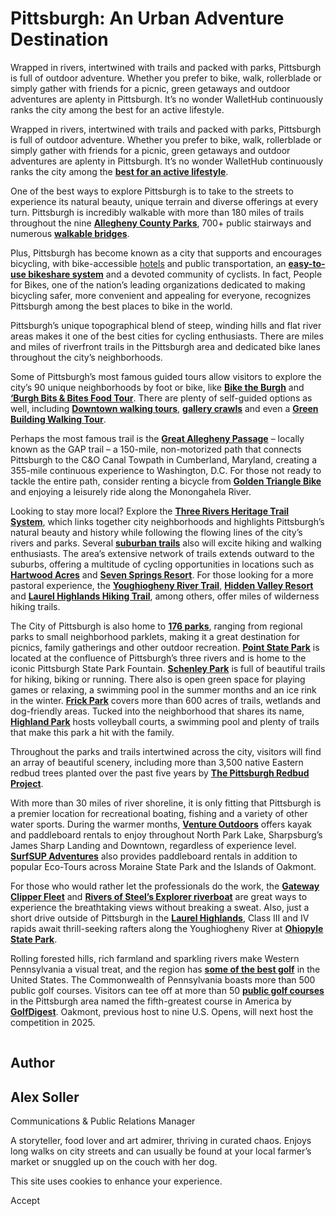 # Pittsburgh: An Urban Adventure Destination

Wrapped in rivers, intertwined with trails and packed with parks, Pittsburgh is full of outdoor adventure. Whether you prefer to bike, walk, rollerblade or simply gather with friends for a picnic, green getaways and outdoor adventures are aplenty in Pittsburgh. It’s no wonder WalletHub continuously ranks the city among the best for an active lifestyle.

Wrapped in rivers, intertwined with trails and packed with parks, Pittsburgh is full of outdoor adventure. Whether you prefer to bike, walk, rollerblade or simply gather with friends for a picnic, green getaways and outdoor adventures are aplenty in Pittsburgh. It’s no wonder WalletHub continuously ranks the city among the [**best for an active lifestyle**](https://wallethub.com/edu/best-and-worst-cities-for-an-active-lifestyle/8817).

One of the best ways to explore Pittsburgh is to take to the streets to experience its natural beauty, unique terrain and diverse offerings at every turn. Pittsburgh is incredibly walkable with more than 180 miles of trails throughout the nine [**Allegheny County Parks**](https://www.alleghenycounty.us/parks/index.aspx), 700+ public stairways and numerous [**walkable bridges**](https://www.visitpittsburgh.com/blog/25-famous-pittsburgh-bridges/).

Plus, Pittsburgh has become known as a city that supports and encourages bicycling, with bike-accessible [hotels](https://www.visitpittsburgh.com/hotels-resorts/) and public transportation, an [**easy-to-use bikeshare system**](https://pogoh.com/) and a devoted community of cyclists. In fact, People for Bikes, one of the nation’s leading organizations dedicated to making bicycling safer, more convenient and appealing for everyone, recognizes Pittsburgh among the best places to bike in the world.

Pittsburgh’s unique topographical blend of steep, winding hills and flat river areas makes it one of the best cities for cycling enthusiasts. There are miles and miles of riverfront trails in the Pittsburgh area and dedicated bike lanes throughout the city’s neighborhoods.

Some of Pittsburgh’s most famous guided tours allow visitors to explore the city’s 90 unique neighborhoods by foot or bike, like [**Bike the Burgh**](https://www.biketheburgh.com/) and [**‘Burgh Bits & Bites Food Tour**](https://www.burghfoodtour.com/). There are plenty of self-guided options as well, including [**Downtown walking tours**](https://phlf.org/education-department/phlf-tours-events/), [**gallery crawls**](https://crawl.trustarts.org/) and even a [**Green Building Walking Tour**](https://gba.org/resources/green-building-walking-tour/buildings-and-route/).

Perhaps the most famous trail is the [**Great Allegheny Passage**](https://gaptrail.org/) – locally known as the GAP trail – a 150-mile, non-motorized path that connects Pittsburgh to the C&O Canal Towpath in Cumberland, Maryland, creating a 355-mile continuous experience to Washington, D.C. For those not ready to tackle the entire path, consider renting a bicycle from [**Golden Triangle Bike**](http://bikepittsburgh.com/) and enjoying a leisurely ride along the Monongahela River.

Looking to stay more local? Explore the [**Three Rivers Heritage Trail System**](https://friendsoftheriverfront.org/homepage/three-rivers-heritage-trail/), which links together city neighborhoods and highlights Pittsburgh’s natural beauty and history while following the flowing lines of the city’s rivers and parks. Several [**suburban trails**](https://www.visitpittsburgh.com/things-to-do/outdoor-adventure/trails/) also will excite hiking and walking enthusiasts. The area’s extensive network of trails extends outward to the suburbs, offering a multitude of cycling opportunities in locations such as [**Hartwood Acres**](https://www.alleghenycounty.us/Parks-and-Events/Parks/Hartwood-Acres-Park) and [**Seven Springs Resort**](https://www.7springs.com/). For those looking for a more pastoral experience, the [**Youghiogheny River Trail**](https://gaptrail.org/amenities/youghiogheny-river/), [**Hidden Valley Resort**](https://www.hiddenvalleyresort.com/) and [**Laurel Highlands Hiking Trail**](https://www.golaurelhighlands.com/listing/laurel-highlands-hiking-trail/565/), among others, offer miles of wilderness hiking trails.

The City of Pittsburgh is also home to [**176 parks**](https://pittsburghpa.gov/citiparks/beta/our-parks.html), ranging from regional parks to small neighborhood parklets, making it a great destination for picnics, family gatherings and other outdoor recreation. [**Point State Park**](https://www.pa.gov/agencies/dcnr/recreation/where-to-go/state-parks/find-a-park/point-state-park.html) is located at the confluence of Pittsburgh’s three rivers and is home to the iconic Pittsburgh State Park Fountain. [**Schenley Park**](https://pittsburghparks.org/explore-your-parks/regional-parks/schenley-park/) is full of beautiful trails for hiking, biking or running. There also is open green space for playing games or relaxing, a swimming pool in the summer months and an ice rink in the winter. [**Frick Park**](https://pittsburghparks.org/explore-your-parks/regional-parks/frick-park/) covers more than 600 acres of trails, wetlands and dog-friendly areas. Tucked into the neighborhood that shares its name, [**Highland Park**](https://pittsburghparks.org/explore-your-parks/regional-parks/highland-park/) hosts volleyball courts, a swimming pool and plenty of trails that make this park a hit with the family.

Throughout the parks and trails intertwined across the city, visitors will find an array of beautiful scenery, including more than 3,500 native Eastern redbud trees planted over the past five years by [**The Pittsburgh Redbud Project**](http://waterlandlife.org/trees/pittsburgh-redbud-project/).

With more than 30 miles of river shoreline, it is only fitting that Pittsburgh is a premier location for recreational boating, fishing and a variety of other water sports. During the warmer months, [**Venture Outdoors**](http://www.ventureoutdoors.org/kayak-pittsburgh/) offers kayak and paddleboard rentals to enjoy throughout North Park Lake, Sharpsburg’s James Sharp Landing and Downtown, regardless of experience level. [**SurfSUP Adventures**](http://www.surfsupadventures.com/paddleboard) also provides paddleboard rentals in addition to popular Eco-Tours across Moraine State Park and the Islands of Oakmont.

For those who would rather let the professionals do the work, the [**Gateway Clipper Fleet**](https://www.gatewayclipper.com/) and [**Rivers of Steel’s Explorer riverboat**](https://riversofsteel.com/attractions/explorer-riverboat/) are great ways to experience the breathtaking views without breaking a sweat. Also, just a short drive outside of Pittsburgh in the [**Laurel Highlands**](https://www.golaurelhighlands.com/), Class III and IV rapids await thrill-seeking rafters along the Youghiogheny River at [**Ohiopyle State Park**](https://www.dcnr.pa.gov/StateParks/FindAPark/OhiopyleStatePark/Pages/default.aspx).

Rolling forested hills, rich farmland and sparkling rivers make Western Pennsylvania a visual treat, and the region has [**some of the best golf**](https://www.visitpittsburgh.com/things-to-do/outdoor-adventure/golf/) in the United States. The Commonwealth of Pennsylvania boasts more than 500 public golf courses. Visitors can tee off at more than 50 [**public golf courses**](https://www.visitpittsburgh.com/blog/top-pittsburgh-public-golf-courses/) in the Pittsburgh area named the fifth-greatest course in America by [**GolfDigest**](https://www.golfdigest.com/story/americas-100-greatest-golf-courses-ranking). Oakmont, previous host to nine U.S. Opens, will next host the competition in 2025.

![Alex Soller](data:image/svg+xml;charset=utf-8,%3Csvg%20xmlns%3D%27http%3A%2F%2Fwww.w3.org%2F2000%2Fsvg%27%20width%3D%271%27%20height%3D%271%27%20style%3D%27background%3Atransparent%27%2F%3E)

## Author

## Alex Soller

Communications & Public Relations Manager

A storyteller, food lover and art admirer, thriving in curated chaos. Enjoys long walks on city streets and can usually be found at your local farmer’s market or snuggled up on the couch with her dog.

This site uses cookies to enhance your experience.



Accept
